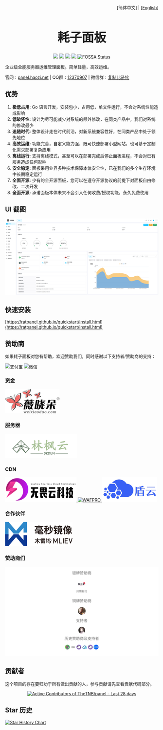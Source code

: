 <p align="right">
[简体中文] | [<a href="README_EN.md">English</a>]
</p>

<h1 align="center" style="font-size: 40px">耗子面板</h1>

<p align="center">
  <a href="https://github.com/TheTNB/panel/releases"><img src="https://img.shields.io/github/release/TheTNB/panel.svg"></a>
  <a href="https://github.com/TheTNB/panel/actions"><img src="https://github.com/TheTNB/panel/actions/workflows/test.yml/badge.svg"></a>
  <a href="https://goreportcard.com/report/github.com/TheTNB/panel"><img src="https://goreportcard.com/badge/github.com/TheTNB/panel"></a>
  <a href="https://img.shields.io/github/license/TheTNB/panel"><img src="https://img.shields.io/github/license/TheTNB/panel"></a>
  <a href="https://app.fossa.com/projects/git%2Bgithub.com%2FTheTNB%2Fpanel?ref=badge_shield"><img src="https://app.fossa.com/api/projects/git%2Bgithub.com%2FTheTNB%2Fpanel.svg?type=shield" alt="FOSSA Status"></a>
</p>

企业级全能服务器运维管理面板。简单轻量，高效运维。

官网：[panel.haozi.net](https://panel.haozi.net) | QQ群：[12370907](https://jq.qq.com/?_wv=1027&k=I1oJKSTH) | 微信群：[复制此链接](https://work.weixin.qq.com/gm/d8ebf618553398d454e3378695c858b6)

## 优势

1. **极低占用:** Go 语言开发，安装包小，占用低，单文件运行，不会对系统性能造成影响
2. **低破坏性:** 设计为尽可能减少对系统的额外修改，在同类产品中，我们对系统的修改最少
3. **追随时代:** 整体设计走在时代前沿，对新系统兼容性好，在同类产品中处于领先地位
4. **高效运维:** 功能完善，自定义能力强，既可快速部署小型网站，也可基于定制化需求部署复杂应用
5. **离线运行:** 支持离线模式，甚至可以在部署完成后停止面板进程，不会对已有服务造成任何影响
6. **安全稳定:** 面板采用业界多种技术保障本体安全性，已在我们的多个生存环境中长期稳定运行
7. **全面开源:** 少有的全开源面板，您可以在遵守开源协议的前提下对面板自由修改、二次开发
8. **全面开源:** 承诺面板本体未来不会引入任何收费/授权功能，永久免费使用

## UI 截图

![UI 截图](.github/assets/ui.png)

## 快速安装

[https://ratpanel.github.io/quickstart/install.html](https://ratpanel.github.io/quickstart/install.html)

## 赞助商

如果耗子面板对您有帮助，欢迎赞助我们，同时感谢以下支持者/赞助商的支持：

![支付宝](https://github.com/user-attachments/assets/d000b147-6da1-467a-9d80-9a3e8078602a) ![微信](https://github.com/user-attachments/assets/a53ff212-7076-487e-88bd-c93f6e98df1d)

### 资金

<a href="https://www.weixiaoduo.com/">
  <img height="80" src=".github/assets/wxd.png" alt="微晓朵">
</a>

### 服务器

<a href="https://www.dkdun.cn/aff/MQZZNVHQ">
  <img height="80" src=".github/assets/dk.png" alt="林枫云">
</a>

### CDN

<a href="https://su.sctes.com/register?code=8st689ujpmm2p">
  <img height="80" src=".github/assets/sctes.png" alt="无畏云加速">
</a>
<a href="https://su.sctes.com/register?code=8st689ujpmm2p">
  <img height="80" src=".github/assets/wafpro.png" alt="WAFPRO">
</a>
<a href="https://scdn.ddunyun.com/">
  <img height="80" src=".github/assets/ddunyun.png" alt="盾云SCDN">
</a>

### 合作伙伴

<a href="https://1ms.run">
  <img height="80" src=".github/assets/1ms.svg" alt="毫秒镜像提供经过审核的 Docker 镜像加速服务">
</a>

### 赞助商们

<p align="center">
  <a target="_blank" href="https://afdian.com/a/TheTNB">
    <img alt="sponsors" src="https://github.com/TheTNB/sponsor/blob/main/sponsors.svg?raw=true"/>
  </a>
</p>

## 贡献者

这个项目的存在要归功于所有做出贡献的人，参与贡献请先查看贡献代码部分。

<p align="center">
  <a href="https://next.ossinsight.io/widgets/official/compose-recent-active-contributors?repo_id=572922963&limit=30" target="_blank">
    <picture>
      <source media="(prefers-color-scheme: dark)" srcset="https://next.ossinsight.io/widgets/official/compose-recent-active-contributors/thumbnail.png?repo_id=572922963&limit=30&image_size=auto&color_scheme=dark" width="655" height="auto">
      <img alt="Active Contributors of TheTNB/panel - Last 28 days" src="https://next.ossinsight.io/widgets/official/compose-recent-active-contributors/thumbnail.png?repo_id=572922963&limit=30&image_size=auto&color_scheme=light" width="655" height="auto">
    </picture>
  </a>
</p>

## Star 历史

<a href="https://star-history.com/#TheTNB/panel&Date">
 <picture>
   <source media="(prefers-color-scheme: dark)" srcset="https://api.star-history.com/svg?repos=TheTNB/panel&type=Date&theme=dark" />
   <source media="(prefers-color-scheme: light)" srcset="https://api.star-history.com/svg?repos=TheTNB/panel&type=Date" />
   <img alt="Star History Chart" src="https://api.star-history.com/svg?repos=TheTNB/panel&type=Date" />
 </picture>
</a>
